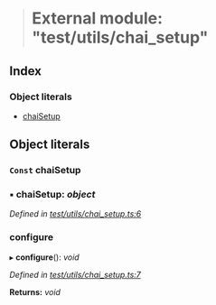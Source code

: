 > # External module: "test/utils/chai_setup"

## Index

### Object literals

* [chaiSetup](_test_utils_chai_setup_.md#const-chaisetup)

## Object literals

### `Const` chaiSetup

### ▪ **chaiSetup**: *object*

*Defined in [test/utils/chai_setup.ts:6](https://github.com/0xProject/0x-monorepo/blob/08a3bd42f/packages/web3-wrapper/test/utils/chai_setup.ts#L6)*

###  configure

▸ **configure**(): *void*

*Defined in [test/utils/chai_setup.ts:7](https://github.com/0xProject/0x-monorepo/blob/08a3bd42f/packages/web3-wrapper/test/utils/chai_setup.ts#L7)*

**Returns:** *void*
